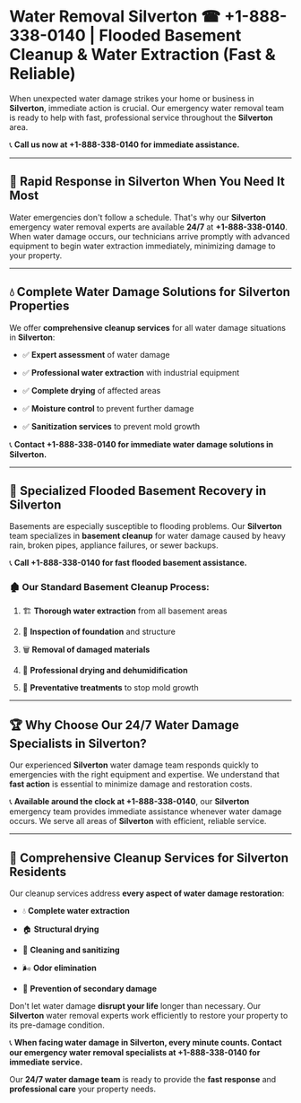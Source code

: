 # Water Removal Silverton ☎ +1-888-338-0140 | Flooded Basement Cleanup & Water Extraction (Fast & Reliable)

When unexpected water damage strikes your home or business in **Silverton**, immediate action is crucial. Our emergency water removal team is ready to help with fast, professional service throughout the **Silverton** area. 

📞 **Call us now at +1-888-338-0140 for immediate assistance.**
---
## 🚀 Rapid Response in Silverton When You Need It Most
Water emergencies don't follow a schedule. That's why our **Silverton** emergency water removal experts are available **24/7** at **+1-888-338-0140**. When water damage occurs, our technicians arrive promptly with advanced equipment to begin water extraction immediately, minimizing damage to your property.
---
## 💧 Complete Water Damage Solutions for Silverton Properties
We offer **comprehensive cleanup services** for all water damage situations in **Silverton**:
- ✅ **Expert assessment** of water damage  
- ✅ **Professional water extraction** with industrial equipment  
- ✅ **Complete drying** of affected areas  
- ✅ **Moisture control** to prevent further damage  
- ✅ **Sanitization services** to prevent mold growth  
📞 **Contact +1-888-338-0140 for immediate water damage solutions in Silverton.**
---
## 🌊 Specialized Flooded Basement Recovery in Silverton
Basements are especially susceptible to flooding problems. Our **Silverton** team specializes in **basement cleanup** for water damage caused by heavy rain, broken pipes, appliance failures, or sewer backups. 
📞 **Call +1-888-338-0140 for fast flooded basement assistance.**
### 🏚️ Our Standard Basement Cleanup Process:
1. 🏗️ **Thorough water extraction** from all basement areas  
2. 🔎 **Inspection of foundation** and structure  
3. 🗑️ **Removal of damaged materials**  
4. 💨 **Professional drying and dehumidification**  
5. 🚫 **Preventative treatments** to stop mold growth  
---
## 🏆 Why Choose Our 24/7 Water Damage Specialists in Silverton?
Our experienced **Silverton** water damage team responds quickly to emergencies with the right equipment and expertise. We understand that **fast action** is essential to minimize damage and restoration costs.
📞 **Available around the clock at +1-888-338-0140**, our **Silverton** emergency team provides immediate assistance whenever water damage occurs. We serve all areas of **Silverton** with efficient, reliable service.
---
## 🧹 Comprehensive Cleanup Services for Silverton Residents
Our cleanup services address **every aspect of water damage restoration**:
- 💧 **Complete water extraction**  
- 🏠 **Structural drying**  
- 🧼 **Cleaning and sanitizing**  
- 🌬️ **Odor elimination**  
- 🚫 **Prevention of secondary damage**  
Don't let water damage **disrupt your life** longer than necessary. Our **Silverton** water removal experts work efficiently to restore your property to its pre-damage condition.
📞 **When facing water damage in Silverton, every minute counts. Contact our emergency water removal specialists at +1-888-338-0140 for immediate service.**
Our **24/7 water damage team** is ready to provide the **fast response** and **professional care** your property needs.
